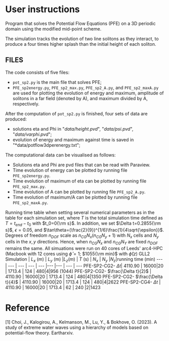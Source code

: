 # User instructions

Program that solves the Potential Flow Equations (PFE) on a 3D periodic domain using the modified mid-point scheme.

The simulation tracks the evolution of two line solitons as they interact, 
to produce a four times higher splash than the initial height of each soliton.

## FILES

The code consists of five files:
- `pot_sp2.py` is the main file that solves PFE;
- `PFE_sp2energy.py`, `PFE_sp2_max.py`, `PFE_sp2_A.py`, and `PFE_sp2_maxA.py` are used for plotting the evolution of energy and maximum, amplitude of solitons in a far field (denoted by A), and maximum divided by A, respectively.

After the computation of `pot_sp2.py` is finished, four sets of data are produced:
- solutions eta and Phi in "*data/height.pvd*", "*data/psi.pvd*", "*data/varphi.pvd*";
- evolution of energy and maximum against time is saved in "*data/potflow3dperenergy.txt";


The computational data can be visualised as follows:
- Solutions eta and Phi are pvd files that can be read with Paraview.
- Time evolution of energy can be plotted by running file `PFE_sp2energy.py`.
- Time evolution of maximum of eta can be plotted by running file `PFE_sp2_max.py`.
- Time evolution of A can be plotted by running file `PFE_sp2_A.py`.
- Time evolution of maximum/A can be plotted by running file `PFE_sp2_maxA.py`.

  
Running time table when setting several numerical parameters as in the table for each simulation set, where $T$ is the total simulation time defined as $T=t_{end}-t_{0}$ with $t_0=0{\rm s}$. In addition, we set $\Delta t=0.2855{\rm s}$, $\epsilon=0.05$, and $\tan\theta=(\frac{2}{9})^{1/6}\frac{1}{4\sqrt{\epsilon}}$. Degrees of freedom $n_{DOF}$ scale as $n_{CG} N_x(n_{CG} N_y+1)$ with $N_x$ cells and $N_y$ cells in the $x,y$ directions. Hence, when $n_{CG} N_x$ and $n_{CG} N_Y$ are fixed $n_{DOF}$ remains the same. All simuations were run on 40 cores of Leeds' arc4-HPC (Macbook with 12 cores using $\hat{\phi}=1$; $1055{\rm min}$ with $\hat{\phi}(z)$ GLL2
Simulation | $L_x$ (m) | $L_y$ (m) |$L_z (m)$ | $T$ (s) | $N_x$ | $N_y$ |$N_z$|running time (min)
---        | ---       | ---       | ---      | ---     |---    |---    | --- | ---
PFE-SP2-CG2- $\Delta t$| $4110.90$ | 16000|20 | 1713.4  | 124 | 480|4|956 (1044)
PFE-SP2-CG2- $\frac{\Delta t}{2}$ | $4110.90$ | 16000|20 | 1713.4  | 124 | 480|4|1350
PFE-SP2-CG2- $\frac{\Delta t}{4}$ | $4110.90$ | 16000|20 | 1713.4  | 124 | 480|4|2622
PFE-SP2-CG4- $\Delta t$ | $4110.90$ | 16000|20 | 1713.4  | 62 | 240 |2|1423

# Reference
[1] Choi, J., Kalogirou, A., Kelmanson, M., Lu, Y., & Bokhove, O. (2023). A study of extreme water waves using a hierarchy of models based on potential-flow theory. Eartharxiv.
